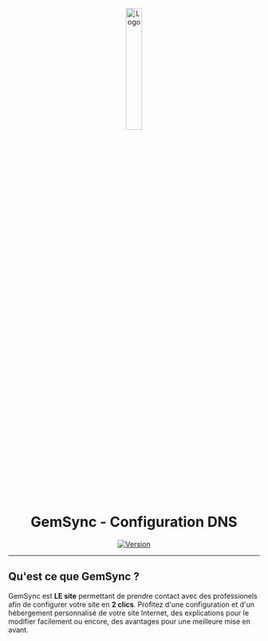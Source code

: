 <div align="center">
  <a href="https://gemsync.xyz"><img src="https://gemsync.xyz/images/gemsync.png" alt="Logo" width="25%" height="auto"></a>

  # GemSync - Configuration DNS
  [![Version](https://custom-icon-badges.demolab.com/badge/Site%20:-v1.1.6-6479ee?logo=gemsync%20&labelColor=23272A)](https://github.com/20syldev/gemsync/releases/latest)
</div>

---

## Qu'est ce que GemSync ?
GemSync est **LE site** permettant de prendre contact avec des professionels afin de configurer votre site en **2 clics**.
Profitez d'une configuration et d'un hébergement personnalisé de votre site Internet, des explications pour le modifier facilement ou encore, des avantages pour une meilleure mise en avant.

